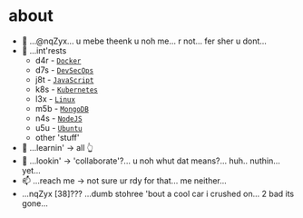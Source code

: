 # about

- 👋 ...@nqZyx... u mebe theenk u noh me... r not... fer sher u dont...
- 👀 ...int'rests 
  - d4r - [`Docker`](https://docker.com)
  - d7s - [`DevSecOps`](https://www.devsecops.org)
  - j8t - [`JavaScript`](https://developer.mozilla.org/en-US/docs/Web/JavaScript)
  - k8s - [`Kubernetes`](https://kubernetes.io)
  - l3x - [`Linux`](https://www.linux.org)
  - m5b - [`MongoDB`](https://www.mongodb.com)
  - n4s - [`NodeJS`](https://nodejs.org)
  - u5u - [`Ubuntu`](https://ubuntu.com)
  - other 'stuff'
- 🌱 ...learnin' -> all 👆 
- 💞️ ...lookin' -> 'collaborate'?... u noh whut dat means?... huh.. nuthin... yet...
- 📫 ...reach me -> not sure ur rdy for that... me neither...
- ...nqZyx \[38]??? ...dumb stohree 'bout a cool car i crushed on... 2 bad its gone...
<!---
nqzyx/nqzyx is a ✨ special ✨ repository because its `README.md` (this file) appears on your GitHub profile.
You can click the Preview link to take a look at your changes.
--->
